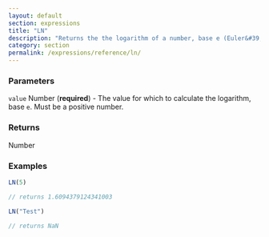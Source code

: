 ```yaml
---
layout: default
section: expressions
title: "LN"
description: "Returns the the logarithm of a number, base e (Euler&#39;s number)."
category: section
permalink: /expressions/reference/ln/
---
```


### Parameters

`value` Number (__required__) - The value for which to calculate the logarithm, base `e`. Must be a positive number.

### Returns

Number

### Examples

```js
LN(5)

// returns 1.6094379124341003
```


```js
LN("Test")

// returns NaN
```